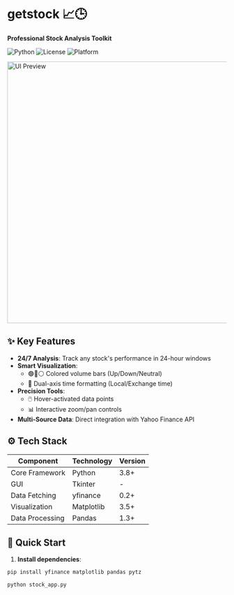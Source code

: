 # getstock 📈🕒
**Professional Stock Analysis Toolkit**

![Python](https://img.shields.io/badge/Python-3.8%2B-blue)
![License](https://img.shields.io/badge/License-MIT-green)
![Platform](https://img.shields.io/badge/Platform-Windows%7CLinux%7CMacOS-lightgrey)

<img src="https://via.placeholder.com/800x400.png?text=Sample+Interface+Preview" alt="UI Preview" width="600"/>

## ✨ Key Features
- ​**24/7 Analysis**: Track any stock's performance in 24-hour windows
- ​**Smart Visualization**:
  - 🟢🔴⚪ Colored volume bars (Up/Down/Neutral)
  - 📅 Dual-axis time formatting (Local/Exchange time)
- ​**Precision Tools**:
  - 🖱️ Hover-activated data points
  - 📊 Interactive zoom/pan controls
- ​**Multi-Source Data**: Direct integration with Yahoo Finance API

## ⚙️ Tech Stack
| Component       | Technology | Version |
|-----------------|------------|---------|
| Core Framework  | Python     | 3.8+    |
| GUI             | Tkinter    | -       |
| Data Fetching   | yfinance   | 0.2+    |
| Visualization   | Matplotlib | 3.5+    |
| Data Processing | Pandas     | 1.3+    |

## 🚀 Quick Start
1. ​**Install dependencies**:
```bash
pip install yfinance matplotlib pandas pytz

python stock_app.py
